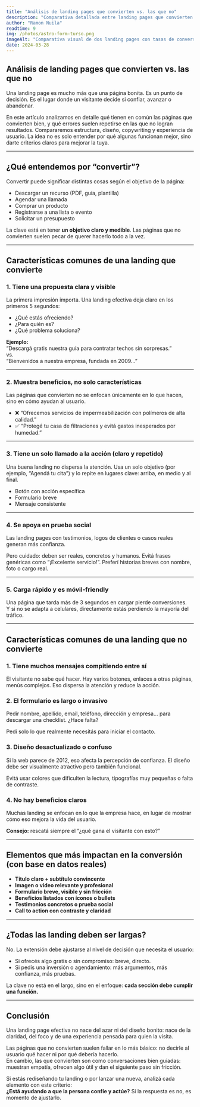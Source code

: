 ```yaml
---
title: "Análisis de landing pages que convierten vs. las que no"
description: "Comparativa detallada entre landing pages que convierten y aquellas que fracasan. Qué elementos marcan la diferencia, errores comunes y recomendaciones claras para mejorar tus resultados."
author: "Ramon Nuila"
readtime: 9
img: /photos/astro-form-turso.png
imageAlt: "Comparativa visual de dos landing pages con tasas de conversión distintas"
date: 2024-03-28
---
```


## Análisis de landing pages que convierten vs. las que no

Una landing page es mucho más que una página bonita. Es un punto de decisión. Es el lugar donde un visitante decide si confiar, avanzar o abandonar.

En este artículo analizamos en detalle qué tienen en común las páginas que convierten bien, y qué errores suelen repetirse en las que no logran resultados. Compararemos estructura, diseño, copywriting y experiencia de usuario. La idea no es solo entender por qué algunas funcionan mejor, sino darte criterios claros para mejorar la tuya.

---

## ¿Qué entendemos por “convertir”?

Convertir puede significar distintas cosas según el objetivo de la página:

- Descargar un recurso (PDF, guía, plantilla)
- Agendar una llamada
- Comprar un producto
- Registrarse a una lista o evento
- Solicitar un presupuesto

La clave está en tener **un objetivo claro y medible**. Las páginas que no convierten suelen pecar de querer hacerlo todo a la vez.

---

## Características comunes de una landing que convierte

### 1. Tiene una propuesta clara y visible

La primera impresión importa. Una landing efectiva deja claro en los primeros 5 segundos:

- ¿Qué estás ofreciendo?
- ¿Para quién es?
- ¿Qué problema soluciona?

**Ejemplo:**  
“Descargá gratis nuestra guía para contratar techos sin sorpresas.”  
vs.  
“Bienvenidos a nuestra empresa, fundada en 2009...”

---

### 2. Muestra beneficios, no solo características

Las páginas que convierten no se enfocan únicamente en lo que hacen, sino en cómo ayudan al usuario.

- ❌ “Ofrecemos servicios de impermeabilización con polímeros de alta calidad.”  
- ✅ “Protegé tu casa de filtraciones y evitá gastos inesperados por humedad.”

---

### 3. Tiene un solo llamado a la acción (claro y repetido)

Una buena landing no dispersa la atención. Usa un solo objetivo (por ejemplo, “Agendá tu cita”) y lo repite en lugares clave: arriba, en medio y al final.

- Botón con acción específica  
- Formulario breve  
- Mensaje consistente

---

### 4. Se apoya en prueba social

Las landing pages con testimonios, logos de clientes o casos reales generan más confianza.

Pero cuidado: deben ser reales, concretos y humanos. Evitá frases genéricas como “¡Excelente servicio!”. Preferí historias breves con nombre, foto o cargo real.

---

### 5. Carga rápido y es móvil-friendly

Una página que tarda más de 3 segundos en cargar pierde conversiones.  
Y si no se adapta a celulares, directamente estás perdiendo la mayoría del tráfico.

---

## Características comunes de una landing que no convierte

### 1. Tiene muchos mensajes compitiendo entre sí

El visitante no sabe qué hacer. Hay varios botones, enlaces a otras páginas, menús complejos. Eso dispersa la atención y reduce la acción.

### 2. El formulario es largo o invasivo

Pedir nombre, apellido, email, teléfono, dirección y empresa… para descargar una checklist. ¿Hace falta?

Pedí solo lo que realmente necesitás para iniciar el contacto.

### 3. Diseño desactualizado o confuso

Si la web parece de 2012, eso afecta la percepción de confianza. El diseño debe ser visualmente atractivo pero también funcional.

Evitá usar colores que dificulten la lectura, tipografías muy pequeñas o falta de contraste.

### 4. No hay beneficios claros

Muchas landing se enfocan en lo que la empresa hace, en lugar de mostrar cómo eso mejora la vida del usuario.

**Consejo:** rescatá siempre el “¿qué gana el visitante con esto?”

---

## Elementos que más impactan en la conversión (con base en datos reales)

- **Título claro + subtítulo convincente**  
- **Imagen o video relevante y profesional**  
- **Formulario breve, visible y sin fricción**  
- **Beneficios listados con íconos o bullets**  
- **Testimonios concretos o prueba social**  
- **Call to action con contraste y claridad**

---

## ¿Todas las landing deben ser largas?

No. La extensión debe ajustarse al nivel de decisión que necesita el usuario:

- Si ofrecés algo gratis o sin compromiso: breve, directo.
- Si pedís una inversión o agendamiento: más argumentos, más confianza, más pruebas.

La clave no está en el largo, sino en el enfoque: **cada sección debe cumplir una función.**

---

## Conclusión

Una landing page efectiva no nace del azar ni del diseño bonito: nace de la claridad, del foco y de una experiencia pensada para quien la visita.

Las páginas que no convierten suelen fallar en lo más básico: no decirle al usuario qué hacer ni por qué debería hacerlo.  
En cambio, las que convierten son como conversaciones bien guiadas: muestran empatía, ofrecen algo útil y dan el siguiente paso sin fricción.

Si estás rediseñando tu landing o por lanzar una nueva, analizá cada elemento con este criterio:  
**¿Está ayudando a que la persona confíe y actúe?** Si la respuesta es no, es momento de ajustarlo.
